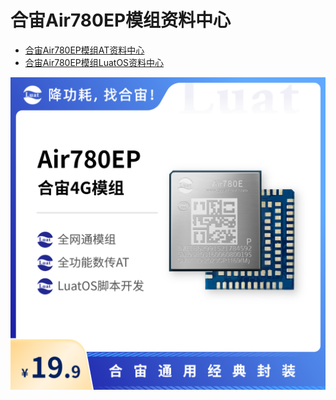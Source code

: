 # 合宙Air780EP模组资料中心

- [合宙Air780EP模组AT资料中心](https://docs.openluat.com/air780ep/at/)
- [合宙Air780EP模组LuatOS资料中心](https://docs.openluat.com/air780ep/luatos/)

![Air780EP模组图片](./image/air780ep.png)
